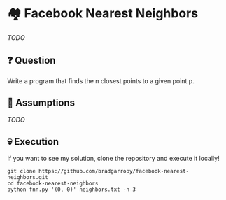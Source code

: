 # 🏘 Facebook Nearest Neighbors

_TODO_

## ❓ Question

Write a program that finds the n closest points to a given point p.

## 🤔 Assumptions

_TODO_

## 💀 Execution

If you want to see my solution, clone the repository and execute it locally!

```
git clone https://github.com/bradgarropy/facebook-nearest-neighbors.git
cd facebook-nearest-neighbors
python fnn.py '(0, 0)' neighbors.txt -n 3
```
